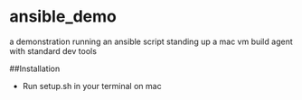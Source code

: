 # ansible_demo
a demonstration running an ansible script standing up a mac vm build agent with standard dev tools


##Installation
- Run setup.sh in your terminal on mac

